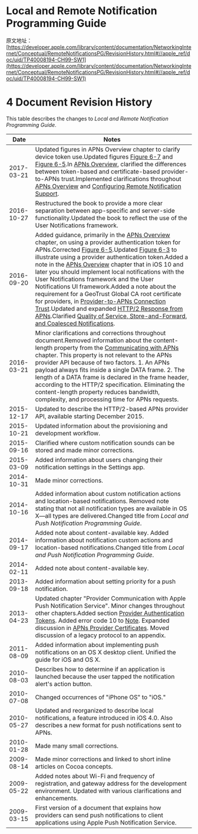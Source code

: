 # Local and Remote Notification Programming Guide

原文地址：
[https://developer.apple.com/library/content/documentation/NetworkingInternet/Conceptual/RemoteNotificationsPG/RevisionHistory.html#//apple_ref/doc/uid/TP40008194-CH99-SW1](https://developer.apple.com/library/content/documentation/NetworkingInternet/Conceptual/RemoteNotificationsPG/RevisionHistory.html#//apple_ref/doc/uid/TP40008194-CH99-SW1)

# 4 Document Revision History

This table describes the changes to *Local and Remote Notification Programming Guide*.

| Date       | Notes                                    |
| ---------- | ---------------------------------------- |
| 2017-03-21 | Updated figures in APNs Overview chapter to clarify device token use.Updated figures [Figure 6-7](https://developer.apple.com/library/content/documentation/NetworkingInternet/Conceptual/RemoteNotificationsPG/APNSOverview.html#//apple_ref/doc/uid/TP40008194-CH8-SW15) and [Figure 6-5](https://developer.apple.com/library/content/documentation/NetworkingInternet/Conceptual/RemoteNotificationsPG/APNSOverview.html#//apple_ref/doc/uid/TP40008194-CH8-SW2).In [APNs Overview](https://developer.apple.com/library/content/documentation/NetworkingInternet/Conceptual/RemoteNotificationsPG/APNSOverview.html#//apple_ref/doc/uid/TP40008194-CH8-SW1), clarified the differences between token-based and certificate-based provider-to-APNs trust.Implemented clarifications throughout [APNs Overview](https://developer.apple.com/library/content/documentation/NetworkingInternet/Conceptual/RemoteNotificationsPG/APNSOverview.html#//apple_ref/doc/uid/TP40008194-CH8-SW1) and [Configuring Remote Notification Support](https://developer.apple.com/library/content/documentation/NetworkingInternet/Conceptual/RemoteNotificationsPG/HandlingRemoteNotifications.html#//apple_ref/doc/uid/TP40008194-CH6-SW1). |
| 2016-10-27 | Restructured the book to provide a more clear separation between app-specific and server-side functionality.Updated the book to reflect the use of the User Notifications framework. |
| 2016-09-20 | Added guidance, primarily in the [APNs Overview](https://developer.apple.com/library/content/documentation/NetworkingInternet/Conceptual/RemoteNotificationsPG/APNSOverview.html#//apple_ref/doc/uid/TP40008194-CH8-SW1) chapter, on using a provider authentication token for APNs.Corrected [Figure 6-5](https://developer.apple.com/library/content/documentation/NetworkingInternet/Conceptual/RemoteNotificationsPG/APNSOverview.html#//apple_ref/doc/uid/TP40008194-CH8-SW2).Updated [Figure 6-3](https://developer.apple.com/library/content/documentation/NetworkingInternet/Conceptual/RemoteNotificationsPG/APNSOverview.html#//apple_ref/doc/uid/TP40008194-CH8-SW3) to illustrate using a provider authentication token.Added a note in the [APNs Overview](https://developer.apple.com/library/content/documentation/NetworkingInternet/Conceptual/RemoteNotificationsPG/APNSOverview.html#//apple_ref/doc/uid/TP40008194-CH8-SW1) chapter that in iOS 10 and later you should implement local notifications with the User Notifications framework and the User Notifications UI framework.Added a note about the requirement for a GeoTrust Global CA root certificate for providers, in [Provider-to-APNs Connection Trust](https://developer.apple.com/library/content/documentation/NetworkingInternet/Conceptual/RemoteNotificationsPG/APNSOverview.html#//apple_ref/doc/uid/TP40008194-CH8-SW4).Updated and expanded [HTTP/2 Response from APNs](https://developer.apple.com/library/content/documentation/NetworkingInternet/Conceptual/RemoteNotificationsPG/CommunicatingwithAPNs.html#//apple_ref/doc/uid/TP40008194-CH11-SW2).Clarified [Quality of Service, Store-and-Forward, and Coalesced Notifications](https://developer.apple.com/library/content/documentation/NetworkingInternet/Conceptual/RemoteNotificationsPG/APNSOverview.html#//apple_ref/doc/uid/TP40008194-CH8-SW5). |
| 2016-03-21 | Minor clarifications and corrections throughout document.Removed information about the content-length property from the [Communicating with APNs](https://developer.apple.com/library/content/documentation/NetworkingInternet/Conceptual/RemoteNotificationsPG/CommunicatingwithAPNs.html#//apple_ref/doc/uid/TP40008194-CH11-SW1) chapter. This property is not relevant to the APNs provider API because of two factors. 1. An APNs payload always fits inside a single DATA frame. 2. The length of a DATA frame is declared in the frame header, according to the HTTP/2 specification. Eliminating the content-length property reduces bandwidth, complexity, and processing time for APNs requests. |
| 2015-12-17 | Updated to describe the HTTP/2-based APNs provider API, available starting December 2015. |
| 2015-10-21 | Updated information about the provisioning and development workflow. |
| 2015-09-16 | Clarified where custom notification sounds can be stored and made minor corrections. |
| 2015-03-09 | Added information about users changing their notification settings in the Settings app. |
| 2014-10-31 | Made minor corrections.                  |
| 2014-10-16 | Added information about custom notification actions and location-based notifications. Removed note stating that not all notification types are available in OS X—all types are delivered.Changed title from *Local and Push Notification Programming Guide*. |
| 2014-09-17 | Added note about content-available key. Added information about notification custom actions and location-based notifications.Changed title from *Local and Push Notification Programming Guide*. |
| 2014-02-11 | Added note about content-available key.  |
| 2013-09-18 | Added information about setting priority for a push notification. |
| 2013-04-23 | Updated chapter "Provider Communication with Apple Push Notification Service". Minor changes throughout other chapters.Added section [Provider Authentication Tokens](https://developer.apple.com/library/content/documentation/NetworkingInternet/Conceptual/RemoteNotificationsPG/CommunicatingwithAPNs.html#//apple_ref/doc/uid/TP40008194-CH11-SW3). Added error code 10 to [Note](https://developer.apple.com/library/content/documentation/NetworkingInternet/Conceptual/RemoteNotificationsPG/CommunicatingwithAPNs.html#//apple_ref/doc/uid/TP40008194-CH11-SW4). Expanded discussion in [APNs Provider Certificates](https://developer.apple.com/library/content/documentation/NetworkingInternet/Conceptual/RemoteNotificationsPG/CommunicatingwithAPNs.html#//apple_ref/doc/uid/TP40008194-CH11-SW5). Moved discussion of a legacy protocol to an appendix. |
| 2011-08-09 | Added information about implementing push notifications on an OS X desktop client. Unified the guide for iOS and OS X. |
| 2010-08-03 | Describes how to determine if an application is launched because the user tapped the notification alert's action button. |
| 2010-07-08 | Changed occurrences of "iPhone OS" to "iOS." |
| 2010-05-27 | Updated and reorganized to describe local notifications, a feature introduced in iOS 4.0. Also describes a new format for push notifications sent to APNs. |
| 2010-01-28 | Made many small corrections.             |
| 2009-08-14 | Made minor corrections and linked to short inline articles on Cocoa concepts. |
| 2009-05-22 | Added notes about Wi-Fi and frequency of registration, and gateway address for the development environment. Updated with various clarifications and enhancements. |
| 2009-03-15 | First version of a document that explains how providers can send push notifications to client applications using Apple Push Notification Service. |